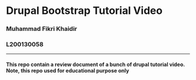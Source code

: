 # Drupal Bootstrap Tutorial Video

### Muhammad Fikri Khaidir
### L200130058

____________________________________________________________________________________________

#### This repo contain a review document of a bunch of drupal tutorial video. Note, this repo used for educational purpose only
